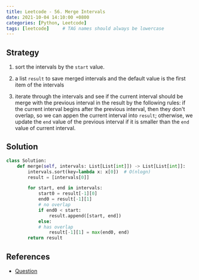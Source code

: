 ```yaml
---
title: Leetcode - 56. Merge Intervals
date: 2021-10-04 14:10:00 +0800
categories: [Python, Leetcode]
tags: [leetcode]     # TAG names should always be lowercase
---
```


## Strategy

1. sort the intervals by the `start` value.

2. a list `result` to save merged intervals and the default value is the first item of the intervals

3. iterate through the intervals and see if the current interval should be merge with the previous interval in the result by the following rules:
    if the current interval begins after the previous interval, then they don't overlap, so we can appen the current interval into `result`;
    otherwise, we update the `end` value of the previous interval if it is smaller than the `end` value of current interval.

## Solution

```python
class Solution:
    def merge(self, intervals: List[List[int]]) -> List[List[int]]:
        intervals.sort(key=lambda x: x[0])  # O(nlogn)
        result = [intervals[0]]

        for start, end in intervals:
            start0 = result[-1][0]
            end0 = result[-1][1]
            # no overlap
            if end0 < start:
                result.append([start, end])
            else:
            # has overlap
                result[-1][1] = max(end0, end)
        return result

```

## References

- [Question](https://leetcode.com/problems/merge-intervals/)
